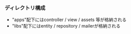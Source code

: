 ### ディレクトリ構成

* "apps"配下にはcontroller / view / assets 等が格納される
* "libs"配下にはentity / repository / mailerが格納される
